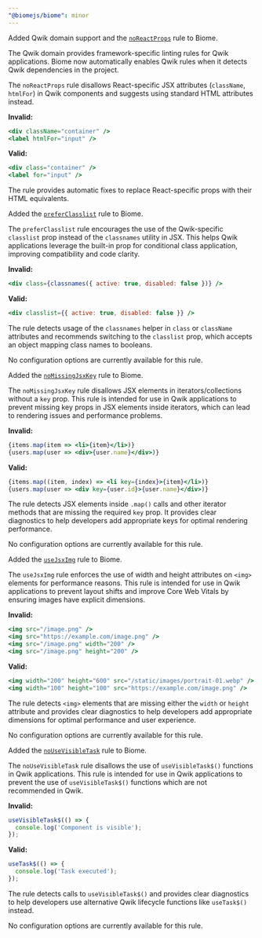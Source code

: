 ```yaml
---
"@biomejs/biome": minor
---
```


Added Qwik domain support and the [`noReactProps`](https://biomejs.dev/linter/rules/no-react-props) rule to Biome.

The Qwik domain provides framework-specific linting rules for Qwik applications. Biome now automatically enables Qwik rules when it detects Qwik dependencies in the project.

The `noReactProps` rule disallows React-specific JSX attributes (`className`, `htmlFor`) in Qwik components and suggests using standard HTML attributes instead.

**Invalid:**

```jsx
<div className="container" />
<label htmlFor="input" />
```

**Valid:**

```jsx
<div class="container" />
<label for="input" />
```

The rule provides automatic fixes to replace React-specific props with their HTML equivalents.

Added the [`preferClasslist`](https://biomejs.dev/linter/rules/prefer-classlist) rule to Biome.

The `preferClasslist` rule encourages the use of the Qwik-specific `classlist` prop instead of the `classnames` utility in JSX. This helps Qwik applications leverage the built-in prop for conditional class application, improving compatibility and code clarity.

**Invalid:**

```jsx
<div class={classnames({ active: true, disabled: false })} />
```

**Valid:**

```jsx
<div classlist={{ active: true, disabled: false }} />
```

The rule detects usage of the `classnames` helper in `class` or `className` attributes and recommends switching to the `classlist` prop, which accepts an object mapping class names to booleans.

No configuration options are currently available for this rule.

Added the [`noMissingJsxKey`](https://biomejs.dev/linter/rules/no-missing-jsx-key) rule to Biome.

The `noMissingJsxKey` rule disallows JSX elements in iterators/collections without a `key` prop. This rule is intended for use in Qwik applications to prevent missing key props in JSX elements inside iterators, which can lead to rendering issues and performance problems.

**Invalid:**

```jsx
{items.map(item => <li>{item}</li>)}
{users.map(user => <div>{user.name}</div>)}
```

**Valid:**

```jsx
{items.map((item, index) => <li key={index}>{item}</li>)}
{users.map(user => <div key={user.id}>{user.name}</div>)}
```

The rule detects JSX elements inside `.map()` calls and other iterator methods that are missing the required `key` prop. It provides clear diagnostics to help developers add appropriate keys for optimal rendering performance.

No configuration options are currently available for this rule.

Added the [`useJsxImg`](https://biomejs.dev/linter/rules/use-jsx-img) rule to Biome.

The `useJsxImg` rule enforces the use of width and height attributes on `<img>` elements for performance reasons. This rule is intended for use in Qwik applications to prevent layout shifts and improve Core Web Vitals by ensuring images have explicit dimensions.

**Invalid:**

```jsx
<img src="/image.png" />
<img src="https://example.com/image.png" />
<img src="/image.png" width="200" />
<img src="/image.png" height="200" />
```

**Valid:**

```jsx
<img width="200" height="600" src="/static/images/portrait-01.webp" />
<img width="100" height="100" src="https://example.com/image.png" />
```

The rule detects `<img>` elements that are missing either the `width` or `height` attribute and provides clear diagnostics to help developers add appropriate dimensions for optimal performance and user experience.

No configuration options are currently available for this rule.

Added the [`noUseVisibleTask`](https://biomejs.dev/linter/rules/no-use-visible-task) rule to Biome.

The `noUseVisibleTask` rule disallows the use of `useVisibleTask$()` functions in Qwik applications. This rule is intended for use in Qwik applications to prevent the use of `useVisibleTask$()` functions which are not recommended in Qwik.

**Invalid:**

```js
useVisibleTask$(() => {
  console.log('Component is visible');
});
```

**Valid:**

```js
useTask$(() => {
  console.log('Task executed');
});
```

The rule detects calls to `useVisibleTask$()` and provides clear diagnostics to help developers use alternative Qwik lifecycle functions like `useTask$()` instead.

No configuration options are currently available for this rule.
